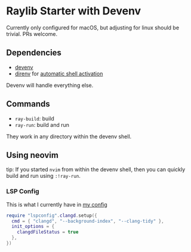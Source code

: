 # Raylib Starter with Devenv

Currently only configured for macOS, but adjusting for linux should be trivial.
PRs welcome.

## Dependencies

- [devenv](https://devenv.sh/getting-started/)
- [direnv](https://direnv.net/) for [automatic shell activation]

Devenv will handle everything else.

## Commands

- `ray-build`: build 
- `ray-run`: build and run

They work in any directory within the devenv shell.

## Using neovim 

tip: If you started `nvim` from within the devenv shell, then you can quickly
build and run using `:!ray-run`.

### LSP Config

This is what I currently have in [my config]

```lua
require "lspconfig".clangd.setup({
  cmd = { "clangd", "--background-index", "--clang-tidy" },
  init_options = {
    clangdFileStatus = true
  },
})
```

[my config]: https://github.com/nocksock/dotfiles/blob/main/nvim/after/plugin/lsp/clangd.lua
[automatic shell activation]: https://devenv.sh/automatic-shell-activation/
